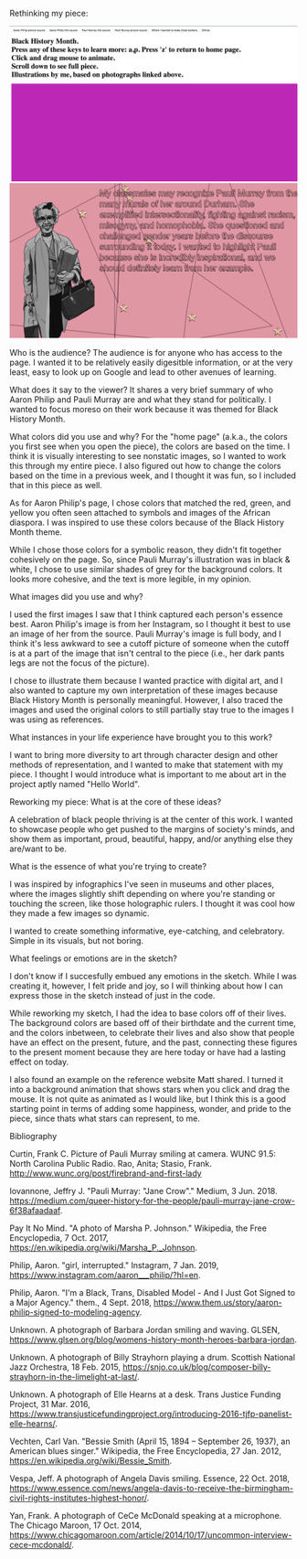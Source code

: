 Rethinking my piece:

![alt text](images/exampleimage1.png)
![alt text](images/exampleimage2.png)

Who is the audience?
The audience is for anyone who has access to the page. I wanted it to be relatively easily digesitble information, or at the very least, easy to look up on Google and lead to other avenues of learning. 


What does it say to the viewer?
It shares a very brief summary of who Aaron Philip and Pauli Murray are and what they stand for politically. I wanted to focus moreso on their work because it was themed for Black History Month.


What colors did you use and why?
For the "home page" (a.k.a., the colors you first see when you open the piece), the colors are based on the time. I think it is visually interesting to see nonstatic images, so I wanted to work this through my entire piece. I also figured out how to change the colors based on the time in a previous week, and I thought it was fun, so I included that in this piece as well.

As for Aaron Philip's page, I chose colors that matched the red, green, and yellow you often seen attached to symbols and images of the African diaspora. I was inspired to use these colors because of the Black History Month theme.

While I chose those colors for a symbolic reason, they didn't fit together cohesively on the page. So, since Pauli Murray's illustration was in black & white, I chose to use similar shades of grey for the background colors. It looks more cohesive, and the text is more legible, in my opinion.


What images did you use and why?

I used the first images I saw that I think captured each person's essence best. Aaron Philip's image is from her Instagram, so I thought it best to use an image of her from the source. Pauli Murray's image is full body, and I think it's less awkward to see a cutoff picture of someone when the cutoff is at a part of the image that isn't central to the piece (i.e., her dark pants legs are not the focus of the picture). 

I chose to illustrate them because I wanted practice with digital art, and I also wanted to capture my own interpretation of these images because Black History Month is personally meaningful. However, I also traced the images and used the original colors to still partially stay true to the images I was using as references. 


What instances in your life experience have brought you to this work?

I want to bring more diversity to art through character design and other methods of representation, and I wanted to make that statement with my piece. I thought I would introduce what is important to me about art in the project aptly named "Hello World". 


Reworking my piece:
What is at the core of these ideas?

A celebration of black people thriving is at the center of this work. I wanted to showcase people who get pushed to the margins of society's minds, and show them as important, proud, beautiful, happy, and/or anything else they are/want to be. 


What is the essence of what you're trying to create?

I was inspired by infographics I've seen in museums and other places, where the images slightly shift depending on where you're standing or touching the screen, like those holographic rulers. I thought it was cool how they made a few images so dynamic. 

I wanted to create something informative, eye-catching, and celebratory. Simple in its visuals, but not boring.


What feelings or emotions are in the sketch?

I don't know if I succesfully embued any emotions in the sketch. While I was creating it, however, I felt pride and joy, so I will thinking about how I can express those in the sketch instead of just in the code. 

While reworking my sketch, I had the idea to base colors off of their lives. The background colors are based off of their birthdate and the current time, and the colors inbetween, to celebrate their lives and also show that people have an effect on the present, future, and the past, connecting these figures to the present moment because they are here today or have had a lasting effect on today.

I also found an example on the reference website Matt shared. I turned it into a background animation that shows stars when you click and drag the mouse. It is not quite as animated as I would like, but I think this is a good starting point in terms of adding some happiness, wonder, and pride to the piece, since thats what stars can represent, to me.


Bibliography

Curtin, Frank C. Picture of Pauli Murray smiling at camera. WUNC 91.5: North Carolina Public Radio. Rao, Anita; Stasio, Frank. http://www.wunc.org/post/firebrand-and-first-lady 

Iovannone, Jeffry J. "Pauli Murray: "Jane Crow"." Medium, 3 Jun. 2018. https://medium.com/queer-history-for-the-people/pauli-murray-jane-crow-6f38afaadaaf. 

Pay It No Mind. "A photo of Marsha P. Johnson." Wikipedia, the Free Encyclopedia, 7 Oct. 2017, https://en.wikipedia.org/wiki/Marsha_P._Johnson. 

Philip, Aaron. "girl, interrupted." Instagram, 7 Jan. 2019, https://www.instagram.com/aaron___philip/?hl=en. 

Philip, Aaron. "I'm a Black, Trans, Disabled Model - And I Just Got Signed to a Major Agency." them., 4 Sept. 2018, https://www.them.us/story/aaron-philip-signed-to-modeling-agency.

Unknown. A photograph of Barbara Jordan smiling and waving. GLSEN, https://www.glsen.org/blog/womens-history-month-heroes-barbara-jordan. 

Unknown. A photograph of Billy Strayhorn playing a drum. Scottish National Jazz Orchestra, 18 Feb. 2015, https://snjo.co.uk/blog/composer-billy-strayhorn-in-the-limelight-at-last/. 

Unknown. A photograph of Elle Hearns at a desk. Trans Justice Funding Project, 31 Mar. 2016, https://www.transjusticefundingproject.org/introducing-2016-tjfp-panelist-elle-hearns/. 

Vechten, Carl Van. "Bessie Smith (April 15, 1894 – September 26, 1937), an American blues singer." Wikipedia, the Free Encyclopedia, 27 Jan. 2012, https://en.wikipedia.org/wiki/Bessie_Smith. 

Vespa, Jeff. A photograph of Angela Davis smiling. Essence, 22 Oct. 2018, https://www.essence.com/news/angela-davis-to-receive-the-birmingham-civil-rights-institutes-highest-honor/.

Yan, Frank. A photograph of CeCe McDonald speaking at a microphone. The Chicago Maroon, 17 Oct. 2014, https://www.chicagomaroon.com/article/2014/10/17/uncommon-interview-cece-mcdonald/. 